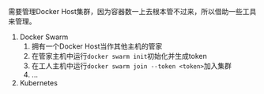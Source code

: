 需要管理Docker Host集群，因为容器数一上去根本管不过来，所以借助一些工具来管理。
1. Docker Swarm
	1. 拥有一个Docker Host当作其他主机的管家
	2. 在管家主机中运行`docker swarm init`初始化并生成token
	3. 在工人主机中运行`docker swarm join --token <token>`加入集群
	4. ...
2. Kubernetes